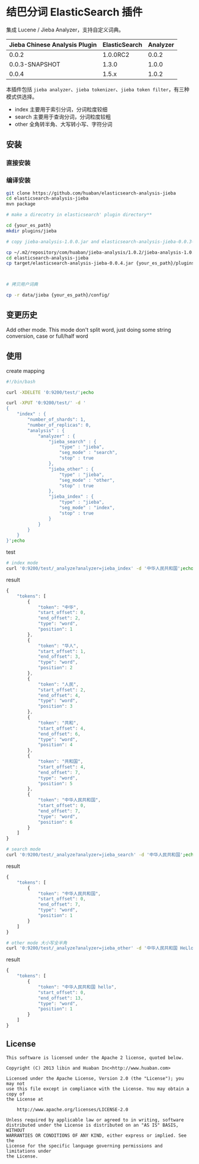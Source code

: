 结巴分词 ElasticSearch 插件
===========================

集成 Lucene / Jieba Analyzer，支持自定义词典。

| Jieba Chinese Analysis Plugin | ElasticSearch | Analyzer |
|-------------------------------|---------------|----------|
| 0.0.2                         | 1.0.0RC2      | 0.0.2    |
| 0.0.3-SNAPSHOT                | 1.3.0         | 1.0.0    |
| 0.0.4                         | 1.5.x         | 1.0.2    |

本插件包括 `jieba analyzer`、`jieba tokenizer`、`jieba token filter`，有三种模式供选择。

-	index 主要用于索引分词，分词粒度较细
-	search 主要用于查询分词，分词粒度较粗
-	other 全角转半角、大写转小写、字符分词

安装
----

### 直接安装

### 编译安装

```sh
git clone https://github.com/huaban/elasticsearch-analysis-jieba
cd elasticsearch-analysis-jieba
mvn package

# make a direcotry in elasticsearch' plugin directory**

cd {your_es_path}
mkdir plugins/jieba

# copy jieba-analysis-1.0.0.jar and elasticsearch-analysis-jieba-0.0.3-SNAPSHOT.jar to plugins/jieba

cp ~/.m2/repository/com/huaban/jieba-analysis/1.0.2/jieba-analysis-1.0.2.jar {your_es_path}/plugins/jieba
cd elasticsearch-analysis-jieba
cp target/elasticsearch-analysis-jieba-0.0.4.jar {your_es_path}/plugins/jieba



# 拷贝用户词典

cp -r data/jieba {your_es_path}/config/

```

变更历史
--------

Add other mode. This mode don't split word, just doing some string conversion, case or full/half word

使用
----

create mapping

```sh
#!/bin/bash

curl -XDELETE '0:9200/test/';echo

curl -XPUT '0:9200/test/' -d '
{
    "index" : {
        "number_of_shards": 1,
        "number_of_replicas": 0,
        "analysis" : {
            "analyzer" : {
                "jieba_search" : {
                    "type" : "jieba",
                    "seg_mode" : "search",
                    "stop" : true
                },
                "jieba_other" : {
                    "type" : "jieba",
                    "seg_mode" : "other",
                    "stop" : true
                },
                "jieba_index" : {
                    "type" : "jieba",
                    "seg_mode" : "index",
                    "stop" : true
                }
            }
        }
    }
}';echo
```

test

```sh
# index mode
curl '0:9200/test/_analyze?analyzer=jieba_index' -d '中华人民共和国';echo
```

result

```javascript
{
    "tokens": [
        {
            "token": "中华",
            "start_offset": 0,
            "end_offset": 2,
            "type": "word",
            "position": 1
        },
        {
            "token": "华人",
            "start_offset": 1,
            "end_offset": 3,
            "type": "word",
            "position": 2
        },
        {
            "token": "人民",
            "start_offset": 2,
            "end_offset": 4,
            "type": "word",
            "position": 3
        },
        {
            "token": "共和",
            "start_offset": 4,
            "end_offset": 6,
            "type": "word",
            "position": 4
        },
        {
            "token": "共和国",
            "start_offset": 4,
            "end_offset": 7,
            "type": "word",
            "position": 5
        },
        {
            "token": "中华人民共和国",
            "start_offset": 0,
            "end_offset": 7,
            "type": "word",
            "position": 6
        }
    ]
}
```

```sh
# search mode
curl '0:9200/test/_analyze?analyzer=jieba_search' -d '中华人民共和国';echo
```

result

```javascript
{
    "tokens": [
        {
            "token": "中华人民共和国",
            "start_offset": 0,
            "end_offset": 7,
            "type": "word",
            "position": 1
        }
    ]
}
```

```sh
# other mode 大小写全半角
curl '0:9200/test/_analyze?analyzer=jieba_other' -d '中华人民共和国 HeLlo';echo
```

result

```javascript
{
    "tokens": [
        {
            "token": "中华人民共和国 hello",
            "start_offset": 0,
            "end_offset": 13,
            "type": "word",
            "position": 1
        }
    ]
}
```

License
-------

```
This software is licensed under the Apache 2 license, quoted below.

Copyright (C) 2013 libin and Huaban Inc<http://www.huaban.com>

Licensed under the Apache License, Version 2.0 (the "License"); you may not
use this file except in compliance with the License. You may obtain a copy of
the License at

    http://www.apache.org/licenses/LICENSE-2.0

Unless required by applicable law or agreed to in writing, software
distributed under the License is distributed on an "AS IS" BASIS, WITHOUT
WARRANTIES OR CONDITIONS OF ANY KIND, either express or implied. See the
License for the specific language governing permissions and limitations under
the License.
```
